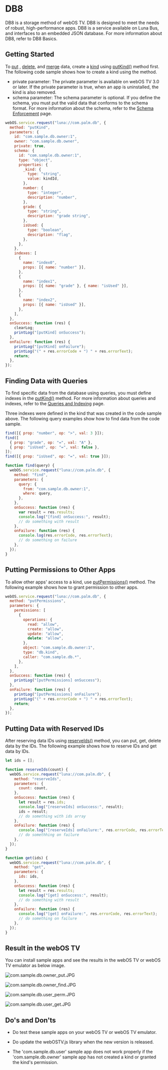 # DB8

DB8 is a storage method of webOS TV. DB8 is designed to meet the needs of robust, high-performance apps. DB8 is a
service available on Luna Bus, and interfaces to an embedded JSON database. For more information about DB8, refer to DB8
Basics.

## Getting Started

To [put](https://webostv.developer.lge.com/develop/references/database#put)
, [delete](https://webostv.developer.lge.com/develop/references/database#del),
and [merge](https://webostv.developer.lge.com/develop/references/database#merge) data, create
a [kind](https://webostv.developer.lge.com/develop/references/database#kind)
using [putKind()](https://webostv.developer.lge.com/develop/references/database#putkind) method first.
The following code sample shows how to create a kind using the method.

- private parameter: The private parameter is available on webOS TV 3.0 or later. If the private parameter is true, when
  an app is uninstalled, the kind is also removed.
- schema parameter: The schema parameter is optional. If you define the schema, you must put the valid data that
  conforms to the schema format. For more information about the schema, refer to
  the [Schema Enforcement](https://webostv.developer.lge.com/develop/guides/db8-usage#schema-enforcement) page.

```javascript
webOS.service.request("luna://com.palm.db", {
  method: "putKind",
  parameters: {
    id: "com.sample.db.owner:1",
    owner: "com.sample.db.owner",
    private: true,
    schema: {
      id: "com.sample.db.owner:1",
      type: "object",
      properties: {
        _kind: {
          type: "string",
          value: kindId,
        },
        number: {
          type: "integer",
          description: "number",
        },
        grade: {
          type: "string",
          description: "grade string",
        },
        isUsed: {
          type: "boolean",
          description: "flag",
        },
      },
    },
    indexes: [
      {
        name: "index0",
        props: [{ name: "number" }],
      },
      {
        name: "index1",
        props: [{ name: "grade" }, { name: "isUsed" }],
      },
      {
        name: "index2",
        props: [{ name: "isUsed" }],
      },
    ],
  },
  onSuccess: function (res) {
    clearLog;
    printLog("[putKind] onSuccess");
  },
  onFailure: function (res) {
    printLog("[putKind] onFailure");
    printLog("(" + res.errorCode + ") " + res.errorText);
    return;
  },
});
```

## Finding Data with Queries

To find specific data from the database using queries, you must define indexes in
the [putKind()](https://webostv.developer.lge.com/develop/references/database#putkind) method. For more
information about queries and indexes, refer to
the [Queries and Indexing](https://webostv.developer.lge.com/develop/guides/db8-usage#queries-and-indexing) page.

Three indexes were defined in the kind that was created in the code sample above. The following query examples show how
to find data from the code sample.

```javascript
find([{ prop: "number", op: ">", val: 3 }]);
find([
  { prop: "grade", op: "=", val: "A" },
  { prop: "isUsed", op: "=", val: false },
]);
find([{ prop: "isUsed", op: "=", val: true }]);

function find(query) {
  webOS.service.request("luna://com.palm.db", {
    method: "find",
    parameters: {
      query: {
        from: "com.sample.db.owner:1",
        where: query,
      },
    },
    onSuccess: function (res) {
      var result = res.results;
      console.log("[find] onSuccess:", result);
      // do something with result
    },
    onFailure: function (res) {
      console.log(res.errorCode, res.errorText);
      // do something on failure
    },
  });
}
```

## Putting Permissions to Other Apps

To allow other apps' access to a kind,
use [putPermissions()](https://webostv.developer.lge.com/develop/references/media-database#putpermissions)
method. The following example shows how to grant permission to other apps.

```javascript
webOS.service.request("luna://com.palm.db", {
  method: "putPermissions",
  parameters: {
    permissions: [
      {
        operations: {
          read: "allow",
          create: "allow",
          update: "allow",
          delete: "allow",
        },
        object: "com.sample.db.owner:1",
        type: "db.kind",
        caller: "com.sample.db.*",
      },
    ],
  },
  onSuccess: function (res) {
    printLog("[putPermissions] onSuccess");
  },
  onFailure: function (res) {
    printLog("[putPermissions] onFailure");
    printLog("(" + res.errorCode + ") " + res.errorText);
    return;
  },
});
```

## Putting Data with Reserved IDs

After reserving data IDs
using [reserveIds()](https://webostv.developer.lge.com/develop/references/media-database#reserveids) method,
you can put, get, delete data by the IDs. The following example shows how to reserve IDs and get data by IDs.

```javascript
let ids = [];

function reserveIds(count) {
  webOS.service.request("luna://com.palm.db", {
    method: "reserveIds",
    parameters: {
      count: count,
    },
    onSuccess: function (res) {
      let result = res.ids;
      console.log("[reserveIds] onSuccess:", result);
      ids = result;
      // do something with ids array
    },
    onFailure: function (res) {
      console.log("[reserveIds] onFailure:", res.errorCode, res.errorText);
      // do somethhing on failure
    },
  });
}
```

```javascript
function get(ids) {
  webOS.service.request("luna://com.palm.db", {
    method: "get",
    parameters: {
      ids: ids,
    },
    onSuccess: function (res) {
      let result = res.results;
      console.log("[get] onSuccess:", result);
      // do something with result
    },
    onFailure: function (res) {
      console.log("[get] onFailure:", res.errorCode, res.errorText);
      // do something on failure
    },
  });
}
```

## Result in the webOS TV

You can install sample apps and see the results in the webOS TV or webOS TV emulator as below image.

![com.sample.db.owner_put.JPG](https://webostv.developer.lge.com/download_file/view_inline/12663/)

![com.sample.db.owner_find.JPG](https://webostv.developer.lge.com/download_file/view_inline/12662/)

![com.sample.db.user_perm.JPG](https://webostv.developer.lge.com/download_file/view_inline/12660/)

![com.sample.db.user_get.JPG](https://webostv.developer.lge.com/download_file/view_inline/12661/)

## Do's and Don'ts

- Do test these sample apps on your webOS TV or webOS TV emulator.

- Do update the webOSTV.js library when the new version is released.

- The 'com.sample.db.user' sample app does not work properly if the 'com.sample.db.owner' sample app has not created a
  kind or granted the kind's permission.
